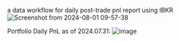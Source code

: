 a data workflow for daily post-trade pnl report using IBKR
![Screenshot from 2024-08-01 09-57-38](https://github.com/user-attachments/assets/580d9534-c100-4de6-a79a-f25add5ea60b)



Portfolio Daily PnL as of 2024.07.31:
![image](https://github.com/user-attachments/assets/2c6e7249-3cc5-4dd9-a51a-7c27e5dba753)








